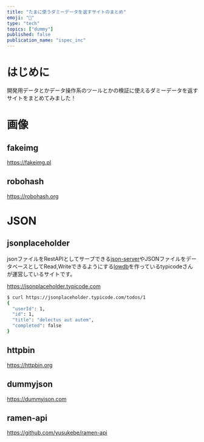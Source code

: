```yaml
---
title: "たまに使うダミーデータを返すサイトのまとめ"
emoji: "🤙"
type: "tech"
topics: ["dummy"]
published: false
publication_name: "ispec_inc"
---
```


# はじめに

開発用データとかデータ操作系のツールとかの検証に使えるダミーデータを返すサイトをまとめてみました！


# 画像
## fakeimg

https://fakeimg.pl

## robohash

https://robohash.org

# JSON

## jsonplaceholder

jsonファイルをRestAPIとしてサーブできる[json-server](https://github.com/typicode/json-server)やJSONファイルをデータベースとしてRead,Writeできるようにする[lowdb](https://github.com/typicode/lowdb)を作っているtypicodeさんが運営しているサイトです。

https://jsonplaceholder.typicode.com

```bash
$ curl https://jsonplaceholder.typicode.com/todos/1
{
  "userId": 1,
  "id": 1,
  "title": "delectus aut autem",
  "completed": false
}
```

## httpbin

https://httpbin.org

## dummyjson

https://dummyjson.com

## ramen-api

https://github.com/yusukebe/ramen-api

